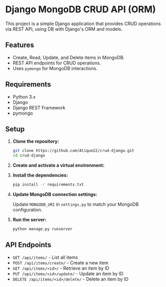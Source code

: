 # Django MongoDB CRUD API (ORM)

This project is a simple Django application that provides CRUD operations via REST API, using DB with Django's ORM and models.

## Features

- Create, Read, Update, and Delete items in MongoDB.
- REST API endpoints for CRUD operations.
- Uses `pymongo` for MongoDB interactions.

## Requirements

- Python 3.x
- Django
- Django REST Framework
- pymongo

## Setup

1. **Clone the repository:**

    ```sh
    git clone https://github.com/Atique22/crud-django.git
    cd crud-django
    ```

2. **Create and activate a virtual environment:**

3. **Install the dependencies:**

    ```sh
    pip install -r requirements.txt
    ```

4. **Update MongoDB connection settings:**

    Update `MONGODB_URI` in `settings.py` to match your MongoDB configuration.

5. **Run the server:**

    ```sh
    python manage.py runserver
    ```

## API Endpoints

- `GET /api/items/` - List all items
- `POST /api/items/create/` - Create a new item
- `GET /api/items/<id>/` - Retrieve an item by ID
- `PUT /api/items/<id>/update/` - Update an item by ID
- `DELETE /api/items/<id>/delete/` - Delete an item by ID

